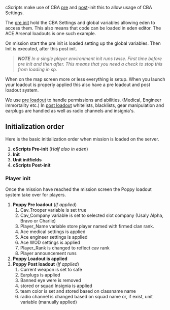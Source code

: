 cScripts make use of CBA [pre](https://github.com/7Cav/cScripts/blob/master/cScripts/CavFnc/cScripts_preInit.sqf) and [post](https://github.com/7Cav/cScripts/blob/master/cScripts/CavFnc/cScripts_postInit.sqf)-init this to allow usage of CBA Settings. 

The [pre init](https://github.com/7Cav/cScripts/blob/master/cScripts/CavFnc/cScripts_preInit.sqf) hold the CBA Settings and global variables allowing eden to access them. This also means that code can be loaded in eden editor. The ACE Arsenal loadouts is one such example. 

On mission start the pre init is loaded setting up the global variables. Then Init is executed, after this post init.

> _**NOTE** In a single player environment init runs twise. First time before pre init and then after. This means that you need a check to stop this from loading in sp._

When on the map screen more or less everything is setup. When you launch your loadout is properly applied this also have a pre loadout and post loadout system.

We use [pre loadout](https://github.com/7Cav/cScripts/blob/master/cScripts/CavFnc/functions/systems/fn_setPreInitPlayerSettings.sqf) to handle permissions and abilities. (Medical, Engineer immortality etc.)
In [post loadout](https://github.com/7Cav/cScripts/blob/master/cScripts/CavFnc/functions/systems/fn_setPostInitPlayerSettings.sqf) whitelists, blacklists, gear manipulation and earplugs are handled as well as radio channels and insignia's. 


## Initialization order
Here is the basic initialization order when mission is loaded on the server.
1. **cScripts Pre-init** (_Half also in eden_)
1. **Init**
1. **Unit initfields**
1. **cScripts Post-init**

### Player init
Once the mission have reached the mission screen the Poppy loadout system take over for players.
1. **Poppy Pre loadout** (_If applied_)
   1. Cav_Trooper variable is set true
   1. Cav_Company variable is set to selected slot company (Usaly Alpha, Bravo or Charlie)
   1. Player_Name variable store player named with firmed clan rank.
   1. Ace medical settings is applied
   1. Ace engineer settings is applied
   1. Ace WOD settings is applied
   1. Player_Rank is changed to reflect cav rank
   1. Player announcement runs
1. **Poppy Loadout is applied**
1. **Poppy Post loadout** (_If applied_)
   1. Current weapon is set to safe
   1. Earplugs is applied
   1. Banned eye were is removed
   1. stored or squad Insignia is applied
   1. team color is set and stored based on classname name
   1. radio channel is changed based on squad name or, if exist, unit variable (manually applied)